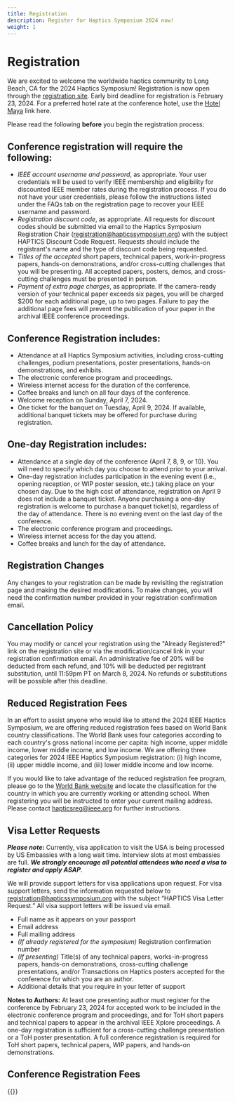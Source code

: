 ```yaml
---
title: Registration
description: Register for Haptics Symposium 2024 now!
weight: 1
---
```

# Registration

We are excited to welcome the worldwide haptics community to Long Beach, CA for the 2024 Haptics Symposium! Registration is now open through the [registration site](https://web.cvent.com/event/11d034c1-348e-426f-967d-af0024f9415d/summary). Early bird deadline for registration is February 23, 2024. For a preferred hotel rate at the conference hotel, use the [Hotel Maya](https://www.hilton.com/en/book/reservation/rooms/?ctyhocn=LGBMYDT&arrivalDate=2024-04-06&departureDate=2024-04-11&groupCode=CDT90H&room1NumAdults=1&cid=OM%2CWW%2CHILTONLINK%2CEN%2CDirectLink) link here.

Please read the following **before** you begin the registration process:

## Conference registration will require the following:

* *IEEE account username and password*, as appropriate. Your user credentials will be used to verify IEEE membership and eligibility for discounted IEEE member rates during the registration process. If you do not have your user credentials, please follow the instructions listed under the FAQs tab on the registration page to recover your IEEE username and password.
* *Registration discount code*, as appropriate. All requests for discount codes should be submitted via email to the Haptics Symposium Registration Chair ([registration@hapticssymposium.org](mailto:registration@hapticssymposium.org)) with the subject HAPTICS Discount Code Request. Requests should include the registrant's name and the type of discount code being requested.
* *Titles of the accepted* short papers, technical papers, work-in-progress papers, hands-on demonstrations, and/or cross-cutting challenges that you will be presenting. All accepted papers, posters, demos, and cross-cutting challenges must be presented in person.
* *Payment of extra page charges*, as appropriate. If the camera-ready version of your technical paper exceeds six pages, you will be charged $200 for each additional page, up to two pages. Failure to pay the additional page fees will prevent the publication of your paper in the archival IEEE conference proceedings.

## Conference Registration includes:

* Attendance at all Haptics Symposium activities, including cross-cutting challenges, podium presentations, poster presentations, hands-on demonstrations, and exhibits.
* The electronic conference program and proceedings.
* Wireless internet access for the duration of the conference.
* Coffee breaks and lunch on all four days of the conference.
* Welcome reception on Sunday, April 7, 2024.
* One ticket for the banquet on Tuesday, April 9, 2024.  If available, additional banquet tickets may be offered for purchase during registration.

## One-day Registration includes:

* Attendance at a single day of the conference (April 7, 8, 9, or 10). You will need to specify which day you choose to attend prior to your arrival.
* One-day registration includes participation in the evening event (i.e., opening reception, or WIP poster session, etc.) taking place on your chosen day. Due to the high cost of attendance, registration on April 9 does not include a banquet ticket. Anyone purchasing a one-day registration is welcome to purchase a banquet ticket(s), regardless of the day of attendance. There is no evening event on the last day of the conference.
* The electronic conference program and proceedings.
* Wireless internet access for the day you attend.
* Coffee breaks and lunch for the day of attendance.

## Registration Changes

Any changes to your registration can be made by revisiting the registration page and making the desired modifications. To make changes, you will need the confirmation number provided in your registration confirmation email.

## Cancellation Policy

You may modify or cancel your registration using the "Already Registered?" link on the registration site or via the modification/cancel link in your registration confirmation email. An administrative fee of 20% will be deducted from each refund, and 10% will be deducted per registrant substitution, until 11:59pm PT on March 8, 2024. No refunds or substitutions will be possible after this deadline.

## Reduced Registration Fees

In an effort to assist anyone who would like to attend the 2024 IEEE Haptics Symposium, we are offering reduced registration fees based on World Bank country classifications. The World Bank uses four categories according to each country's gross national income per capita: high income, upper middle income, lower middle income, and low income. We are offering three categories for 2024 IEEE Haptics Symposium registration: (i) high income, (ii) upper middle income, and (iii) lower middle income and low income.

If you would like to take advantage of the reduced registration fee program, please go to the [World Bank website](https://datahelpdesk.worldbank.org/knowledgebase/articles/906519-world-bank-country-and-lending-groups) and locate the classification for the country in which you are currently working or attending school. When registering you will be instructed to enter your current mailing address.
Please contact [hapticsreg@ieee.org](mailto:hapticsreg@ieee.org) for further instructions.

## Visa Letter Requests 

***Please note:*** Currently, visa application to visit the USA is being processed by US Embassies with a long wait time. Interview slots at most embassies are full. ***We strongly encourage all potential attendees who need a visa to register and apply ASAP***.

We will provide support letters for visa applications upon request. For visa support letters, send the information requested below to [registration@hapticssymposium.org](mailto:registration@hapticssymposium.org) with the subject “HAPTICS Visa Letter Request.” All visa support letters will be issued via email.

* Full name as it appears on your passport
* Email address
* Full mailing address
* *(If already registered for the symposium)* Registration confirmation number
* *(If presenting)* Title(s) of any technical papers, works-in-progress papers, hands-on demonstrations, cross-cutting challenge presentations, and/or Transactions on Haptics posters accepted for the conference for which you are an author.
* Additional details that you require in your letter of support

**Notes to Authors:** At least one presenting author must register for the conference by February 23, 2024 for accepted work to be included in the electronic conference program and proceedings, and for ToH short papers and technical papers to appear in the archival IEEE Xplore proceedings.  A one-day registration is sufficient for a cross-cutting challenge presentation or a ToH poster presentation. A full conference registration is required for ToH short papers, technical papers, WIP papers, and hands-on demonstrations.

## Conference Registration Fees

{{<conferenceRegistrationFees>}}

